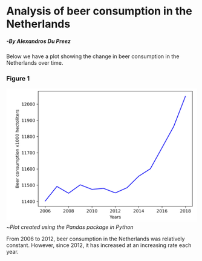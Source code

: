 # Analysis of beer consumption in the Netherlands
##### -By Alexandros Du Preez




Below we have a plot showing the change in beer consumption in the Netherlands over time.



### Figure 1
!["Beer plot"](beer_plot.png)
~*Plot created using the Pandas package in Python*

From 2006 to 2012, beer consumption in the Netherlands was relatively constant. However, since 2012, it has increased at an increasing rate each year. 

